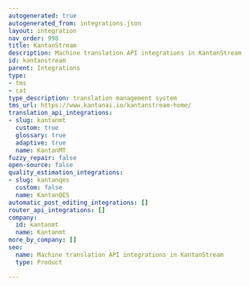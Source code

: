 ```yaml
---
autogenerated: true
autogenerated_from: integrations.json
layout: integration
nav_order: 998
title: KantanStream
description: Machine translation API integrations in KantanStream
id: kantanstream
parent: Integrations
type:
- tms
- cat
type_description: translation management system
tms_url: https://www.kantanai.io/kantanstream-home/
translation_api_integrations:
- slug: kantanmt
  custom: true
  glossary: true
  adaptive: true
  name: KantanMT
fuzzy_repair: false
open-source: false
quality_estimation_integrations:
- slug: kantanqes
  custom: false
  name: KantanQES
automatic_post_editing_integrations: []
router_api_integrations: []
company:
  id: kantanmt
  name: Kantanmt
more_by_company: []
seo:
  name: Machine translation API integrations in KantanStream
  type: Product

---
```


